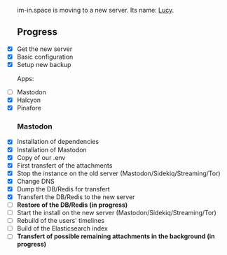 im-in.space is moving to a new server. Its name: [Lucy](https://en.wikipedia.org/wiki/Lucy_(spacecraft)).


## Progress
- [x] Get the new server
- [x] Basic configuration
- [x] Setup new backup

Apps:

- [ ] Mastodon
- [x] Halcyon 
- [x] Pinafore

### Mastodon

- [x] Installation of dependencies
- [x] Installation of Mastodon
- [x] Copy of our .env
- [x] First transfert of the attachments
- [x] Stop the instance on the old server (Mastodon/Sidekiq/Streaming/Tor)
- [x] Change DNS
- [x] Dump the DB/Redis for transfert
- [x] Transfert the DB/Redis to the new server
- [ ] **Restore of the DB/Redis (in progress)**
- [ ] Start the install on the new server (Mastodon/Sidekiq/Streaming/Tor)
- [ ] Rebuild of the users' timelines
- [ ] Build of the Elasticsearch index
- [ ] **Transfert of possible remaining attachments in the background (in progress)**

<style>
ul.task-list {
  list-style: none;
  padding-left: 0;
}

.task-list-item-checkbox {
  margin-right: 10px;
}
</style>
